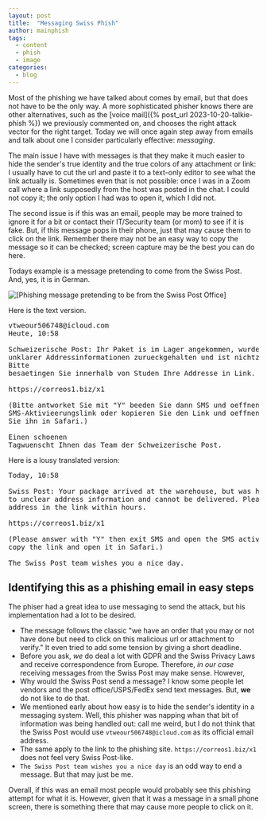 ```yaml
---
layout: post
title:  "Messaging Swiss Phish"
author: mainphish
tags:
  - content
  - phish
  - image
categories: 
  - blog
---
```


Most of the phishing we have talked about comes by email, but that does not 
have to be the only way. A more sophisticated phisher knows there are other
alternatives, such as the
[voice mail]({% post_url 2023-10-20-talkie-phish  %})
we previously commented on, and chooses the right attack vector for the right
target. Today we will once again step away from emails and talk about one 
I consider particularly effective: *messaging*.

The main issue I have with messages is that they make it much easier to hide
the sender's true identity
and the true colors of any attachment or link: I usually have to 
cut the url and paste it to a text-only editor to see what the link
actually is. Sometimes even that is not possible: once I was in a Zoom call
where a link supposedly from the host was posted in the chat. I could not
copy it; the only option I had was to open it, which I did not.

The second issue is if this was an
email, people may be more trained to ignore it for a bit or contact their
IT/Security team (or mom) to see if it is fake. But, if this message pops in 
their phone, just that may cause them to click on the link.
Remember there may not be an easy way to copy the message so it can be 
checked; screen capture may be the best you can do here.

Todays example is a message pretending to come from the Swiss Post. 
And, yes, it is in German.

<img src="/images/2023/phish21.png" 
class="align-center" alt="[Phishing message pretending to be from the 
Swiss Post Office]">

Here is the text version.

<pre>
vtweour506748@icloud.com
Heute, 10:58

Schweizerische Post: Ihr Paket is im Lager angekommen, wurde jedoch aufgrung
unklarer Addressinformationen zurueckgehalten und ist nichtzusterllbar.
Bitte
besaetingen Sie innerhalb von Studen Ihre Addresse in Link.

https://correos1.biz/x1

(Bitte antworket Sie mit "Y" beeden Sie dann SMS und oeffnen Sie den
SMS-Aktivieerungslink oder kopieren Sie den Link und oeffnen
Sie ihn in Safari.)

Einen schoenen
Tagwuenscht Ihnen das Team der Schweizerische Post.
</pre>

Here is a lousy translated version:
<pre>Today, 10:58

Swiss Post: Your package arrived at the warehouse, but was held back due 
to unclear address information and cannot be delivered. Please enter your 
address in the link within hours.

https://correos1.biz/x1

(Please answer with "Y" then exit SMS and open the SMS activation link or 
copy the link and open it in Safari.)

The Swiss Post team wishes you a nice day.</pre>


## Identifying this as a phishing email in easy steps

The phiser had a great idea to use messaging to send the attack, but his 
implementation had a lot to be desired.

- The message follows the classic "we have an order that you may or not have
done but need to click on this malicious url or attachment to verify." 
It even tried to add some tension by giving a short deadline. 
- Before you ask, *we* do deal a lot with GDPR and the Swiss Privacy Laws and 
receive correspondence from Europe.
Therefore, *in our case* receiving messages from the Swiss Post may make sense.
However,
- Why would the Swiss Post send a message? I know some people let vendors
and the post office/USPS/FedEx send text messages. But, **we** do not like
to do that.
- We mentioned early about how easy is to hide the sender's identity in a
messaging system. Well, this phisher was napping whan that bit of information
was being handled out: call me weird, but I do not think that the Swiss Post
would use `vtweour506748@icloud.com` as its official email address.
- The same apply to the link to the phishing site. `https://correos1.biz/x1`
does not feel very Swiss Post-like. 
- `The Swiss Post team wishes you a nice day` is an odd way to end a message.
But that may just be me.

Overall, if this was an email most people would probably see this phishing
attempt for what it is. However, given that it was a message in a small phone
screen, there is something there that may cause more people to click on it.

